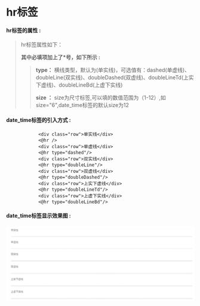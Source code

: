 # hr**标签**

#### hr**标签的属性 :**

> hr标签属性如下：
>
> **其中必填项加上了\*号，如下所示 :**
>
> > **type：** 横线类型，默认为\(单实线\)，可选值有：dashed\(单虚线\)、doubleLine\(双实线\)、doubleDashed\(双虚线\)、doubleLineTd\(上实下虚线\)、doubleLineBd\(上虚下实线\)
> >
> > **size ：** size为尺寸标签,可以填的数值范围为（1-12）,如size="6",date\_time标签的默认size为12

#### date\_time标签的引入方式 :

```
			<div class="row">单实线</div>
			<@hr />
			<div class="row">单虚线</div>
			<@hr type="dashed"/>
			<div class="row">双实线</div>
			<@hr type="doubleLine"/>
			<div class="row">双虚线</div>
			<@hr type="doubleDashed"/>
			<div class="row">上实下虚线</div>
			<@hr type="doubleLineTd"/>
			<div class="row">上虚下实线</div>
			<@hr type="doubleLineBd"/>
```

#### date\_time标签显示效果图 :

![](/assets/hr.png)

